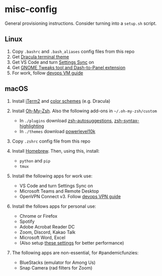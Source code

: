# misc-config
General provisioning instructions. Consider turning into a `setup.sh` script.

Linux
-----
1. Copy `.bashrc` and `.bash_aliases` config files from this repo
2. Get [Dracula terminal theme](https://draculatheme.com/gnome-terminal)
3. Get VS Code and turn [Settings Sync](https://code.visualstudio.com/docs/editor/settings-sync) on
4. Get [GNOME Tweaks tool and Dash-to-Panel extension](https://addictivetips.com/ubuntu-linux-tips/use-dash-panel-to-make-gnome-shell-look-like-windows)
5. For work, follow [devops VM guide](http://git.bms.nuvation.com/bms07/bms07-devops/-/blob/master/README.md)

macOS
-----
1. Install [iTerm2](https://iterm2.com/) and [color schemes](https://github.com/mbadolato/iTerm2-Color-Schemes/tree/master/schemes) (e.g. Dracula)

2. Install [Oh-My-Zsh](https://ohmyz.sh/). Also the following add-ons in `~/.oh-my-zsh/custom`
   - In `./plugins` download [zsh-autosuggestions](https://github.com/zsh-users/zsh-autosuggestions), [zsh-syntax-highlighting](https://github.com/zsh-users/zsh-syntax-highlighting)
   - In `./themes` download [powerlevel10k](https://github.com/romkatv/powerlevel10k)

3. Copy `.zshrc` config file from this repo

4. Install [Homebrew](https://brew.sh/). Then, using this, install:
   - `python` and `pip`
   - `tmux`

5. Install the following apps for work use:
   - VS Code and turn Settings Sync on
   - Microsoft Teams and Remote Desktop
   - OpenVPN Connect v3. Follow [devops VPN guide](http://git.bms.nuvation.com/bms07/bms-device/-/wikis/Infrastructure/VPN#macos)

6. Install the follows apps for personal use:
   - Chrome or Firefox
   - Spotify
   - Adobe Acrobat Reader DC
   - Zoom, Discord, Kakao Talk
   - Microsoft Word, Excel
   - (Also setup [these settings](https://macpaw.com/how-to/fix-mac-running-slow) for better performance)

6. The following apps are non-essential, for #pandemicfunzies:
   - BlueStacks (emulator for Among Us)
   - Snap Camera (rad filters for Zoom)
